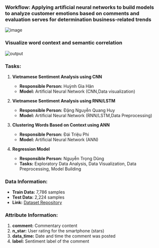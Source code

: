 ### Workflow: Applying artificial neural networks to build models to analyze customer emotions based on comments and evaluation serves for determination business-related trends

![image](https://github.com/ZeusCoderBE/NLP-clustering-word--Vietnamese-Sentiment-Analysis/assets/117000361/95d65b74-6bc7-409c-9c27-c0d682575bb6)



### Visualize word context and semantic correlation


![output](https://github.com/ZeusCoderBE/NLP-clustering-word--Vietnamese-Sentiment-Analysis/assets/117000361/a733f7c7-0c3c-4b89-a4da-b75a4c616b6c)


### Tasks:

1. **Vietnamese Sentiment Analysis using CNN**
   - **Responsible Person:** Huỳnh Gia Hân
   - **Model:** Artificial Neural Network (CNN,Data visualization)
   
2. **Vietnamese Sentiment Analysis using RNN/LSTM**
   - **Responsible Person:** Đặng Nguyễn Quang Huy
   - **Model:** Artificial Neural Network (RNN/LSTM,Data Preprocessing)
   
3. **Clustering Words Based on Context using ANN**
   - **Responsible Person:** Đái Triệu Phi
   - **Model:** Artificial Neural Network (ANN)
   
4. **Regression Model**
   - **Responsible Person:** Nguyễn Trọng Dũng
   - **Tasks:** Exploratory Data Analysis, Data Visualization, Data Preprocessing, Model Building

### Data Information:

- **Train Data:** 7,786 samples
- **Test Data:** 2,224 samples
- **Link:** [Dataset Repository](https://github.com/LuongPhan/UIT-ViSFD?tab=readme-ov-file)

### Attribute Information:

1. **comment:** Commentary content
2. **n_star:** User rating for the smartphone (stars)
3. **data_time:** Date and time the comment was posted
4. **label:** Sentiment label of the comment


